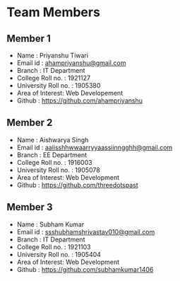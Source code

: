 # Team Members

## Member 1

- Name     : Priyanshu Tiwari
- Email id : ahampriyanshu@gmail.com
- Branch   : IT Department
- College Roll no. : 1921127
- University Roll no. : 1905380
- Area of Interest: Web Developement
- Github : https://github.com/ahampriyanshu

## Member 2

- Name     : Aishwarya Singh
- Email id : aaiisshhwwaarryyaassiinngghh@gmail.com
- Branch   : EE Department
- College Roll no. : 1916003
- University Roll no. : 1905078
- Area of Interest: Web Development
- Github : https://github.com/threedotspast

## Member 3

- Name     : Subham Kumar
- Email id : ssshubhamshrivastav010@gmail.com
- Branch   : IT Department
- College Roll no. : 1921103
- University Roll no. : 1905404
- Area of Interest: Web Development
- Github : https://github.com/subhamkumar1406
